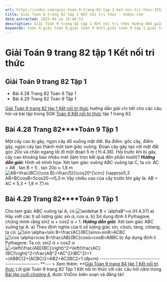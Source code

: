 ```yaml
---
url: https://vndoc.com/giai-toan-9-trang-82-tap-1-ket-noi-tri-thuc-325227
title: Giải Toán 9 trang 82 tập 1 Kết nối tri thức - VnDoc.com
date_extracted: 2025-04-14 19:46:53
description: Giải Toán 9 trang 82 tập 1 Kết nối tri thức hướng dẫn giải chi tiết các câu hỏi và bài tập trong SGK Toán 9 Kết nối tri thức tập 1.
keywords: toán 9,giải toán 9,giải toán 9 kntt,giải toán 9 tập 1,giải toán 9 kết nối tri thức,toán 9 kết nối tri thức tập 1,Toán 9 Kết nối tri thức Bài tập cuối chương 4,giải Toán 9 Kết nối tri thức Bài tập cuối chương 4,Bài tập cuối chương 4,toán 9 kết nối tri thức tập 1 trang 81,toán 9 kết nối tri thức tập 1 trang 82,toán 9 trang 82,giải toán 9 trang 82,toán 9 trang 82 kết nối,giải toán 9 trang 82 kết nối
---
```


# Giải Toán 9 trang 82 tập 1 Kết nối tri thức
## Giải Toán 9 trang 82 Tập 1
  * Bài 4.28 Trang 82 Toán 9 Tập 1
  * Bài 4.29 Trang 82 Toán 9 Tập 1

[Giải Toán 9 trang 82 tập 1 Kết nối tri thức](<https://vndoc.com/giai-toan-9-trang-82-tap-1-ket-noi-tri-thuc-325227>) hướng dẫn giải chi tiết cho các câu hỏi và bài tập trong SGK [Toán 9 Kết nối tri thức](<https://vndoc.com/toan-9-ket-noi-tri-thuc>) tập 1 trang 82.
## **Bài 4.28 Trang 82****Toán 9 Tập 1**
Một cây cao bị gãy, ngọn cây đổ xuống mặt đất. Ba điểm: gốc cây, điểm gãy, ngọn cây tạo thành một tam giác vuông. Đoạn cây gãy tạo với mặt đất góc 20o và chắn ngang lối đi một đoạn 5 m \( H.4.36\). Hỏi trước khi bị gãy, cây cao khoảng bao nhiêu mét \(làm tròn kết quả đến phần mười\)?
_**Hướng dẫn giải:**_
Hình vẽ mình họa:
Xét tam giác vuông ABC vuông tại C, ta có:
AC = AB . tan B = 5 . tan 20o ≈ 1,8 m
![AB=\\frac{BC}{\\cos B}=\\frac{5}{\\cos20^{\\circ} }\\approx5,3](https://i.vdoc.vn/data/image/blank.png)AB=BCcos⁡B=5cos⁡20∘≈5,3 m
Vậy chiều cao của cây trước khi gãy là:
AB + AC ≈ 5,3 + 1,8 ≈ 7,1 m
## **Bài 4.29 Trang 82****Toán 9 Tập 1**
Cho tam giác ABC vuông tại A, có ![\\widehat B = \\alpha](https://i.vdoc.vn/data/image/blank.png)B^=α \(H.4.37\)
a\) Hãy viết các tỉ số lượng giác sin α, cos α.
b\) Sử dụng định lí Pythagore, chứng minh rằng sin2 α + cos2 α = 1.
_**Hướng dẫn giải:**_
Xét tam giác ABC vuông tại A:
a\) Theo định nghĩa của tỉ số lượng giác sin, côsin, tang, côtang, ta có:
![\\sin \\alpha=\\sin B=\\frac{AC}{BC}](https://i.vdoc.vn/data/image/blank.png)sin⁡α=sin⁡B=ACBC
![\\cos \\alpha=\\cos B=\\frac{AB}{BC}](https://i.vdoc.vn/data/image/blank.png)cos⁡α=cos⁡B=ABBC
b\) Áp dụng định lí Pythagore:
Ta có: sin2 α + cos2 α
![=\\left\(\\frac{AB}{BC}\\right\)^2+\\left\(\\frac{AC}{BC}\\right\)^2=\\frac{AB^2+AC^2}{BC^2}=1](https://i.vdoc.vn/data/image/blank.png)=\(ABBC\)2+\(ACBC\)2=AB2+AC2BC2=1 \(đpcm\)
\-----------------------------------------------
**\--- > Xem thêm: **[Giải Toán 9 trang 84 tập 1 Kết nối tri thức](<https://vndoc.com/giai-toan-9-trang-84-tap-1-ket-noi-tri-thuc-325229>)
Lời giải Toán 9 trang 82 Tập 1 Kết nối tri thức với các câu hỏi nằm trong [Bài tập cuối chương 4](<https://vndoc.com/toan-9-ket-noi-tri-thuc-bai-tap-cuoi-chuong-4-320981>), được VnDoc biên soạn và đăng tải\!
